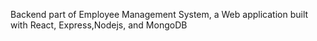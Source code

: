 Backend part of Employee Management System, a Web application  built with React, Express,Nodejs, and MongoDB 
